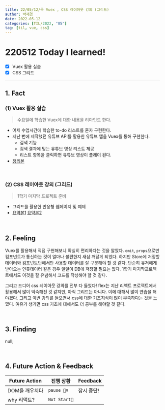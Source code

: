 ```yaml
---
title: 22/05/12/목 Vuex , CSS 레이아웃 강의 (그리드)
author: 박재경
date: 2022-05-12
categories: [TIL/2022, "05"]
tag: [til, vue, css]
---
```


# 220512 Today I learned!

- [x]  Vuex 활용 실습
- [x] CSS 그리드

---

## 1. Fact 

### (1) Vuex 활용 실습

> 수요일에 학습한 Vuex에 대한 내용을 리마인드 한다. 

- 어제 수업시간에 학습한 to-do 리스트를 혼자 구현한다. 
- 지난 번에 제작했던 유튜브 API를 활용한 유튜브 앱을 Vuex를 통해 구현한다. 
  - 검색 기능
  - 검색 결과에 맞는 유튜브 영상 리스트 제공
  - 리스트 항목을 클릭하면 유튜브 영상이 플레이 된다. 
- [정리본](https://github.com/JaeKP/Study/blob/master/web/JS/vue/Vue_Vuex.md)

<br>

### (2) CSS 레이아웃 강의 (그리드) 

> 1학기 마지막 프로젝트 준비 

- 그리드를 활용한 반응형 웹페이지 및 예제 
- [요약본1](https://evanescent-tuba-146.notion.site/Grid-4fd97270eccd45d9855cc24751103fb0)   [요약본2](https://evanescent-tuba-146.notion.site/Grid-1fb46b3d39884098ae111896b8fe4132)

<br>

## 2. Feeling

Vuex를 활용해서 직접 구현해보니 확실히 편리하다는 것을 알았다.  `emit`, `props`으로만 컴포넌트가 통신하는 것이 얼마나 불편한지 새삼 깨닳게 되었다. 하지만 Store에 저장할 데이터와 컴포넌트단에서만 사용할 데이터를 잘 구분해야 할 것 같다. 단순히 유저에게 받아오는 인풋데이터 같은 경우 일일이 DB에 저장할 필요는 없다. 1학기 마지막프로젝트에서도 이것을 잘 유념해서 코드를 작성해야 할 것 같다. 

그리고 드디어 css 레이아웃 강의를 전부 다 들었다! flex는 지난 리액트 프로젝트에서 활용해서 많이 익숙해진 것 같지만, 아직 그리드는 아니다. 이에 대해서 많이 연습을 해야겠다. 그리고 이번 강의를 들으면서 css에 대한 기초지식이 많이 부족하다는 것을 느꼈다. 여유가 생기면 css 기초에 대해서도 더 공부를 해야할 것 같다. 

<br>

## 3. Finding 

null;

<br>

## 4. Future Action & Feedback

| Future Action  | 진행 상황    | Feedback   |
| -------------- | ------------ | ---------- |
| DOM을 깨우치다 | `pause 🤦‍♀️`   | 잠시 중단! |
| why 리액트?    | `Not Start🌙` |            |

<br>
